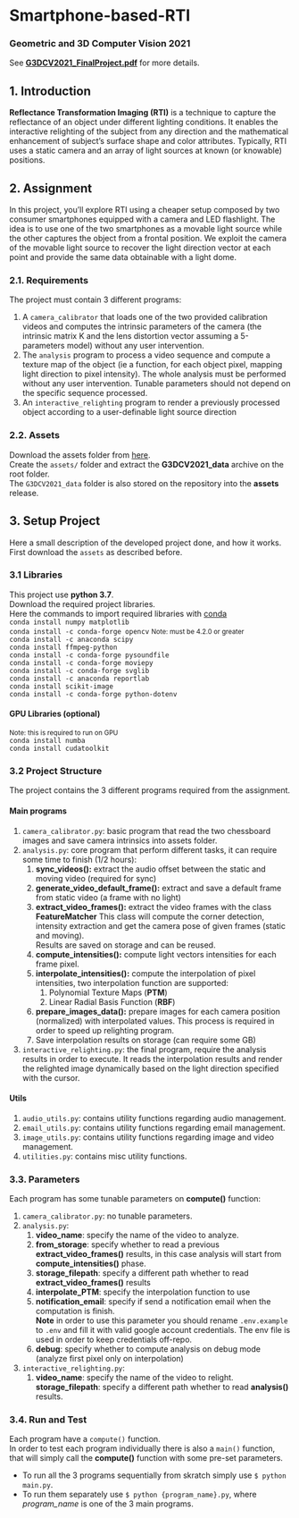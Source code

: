 # Smartphone-based-RTI
### Geometric and 3D Computer Vision 2021

See <b>[G3DCV2021_FinalProject.pdf](G3DCV2021_FinalProject.pdf)</b> for more details.  

## 1. Introduction
<b>Reflectance Transformation Imaging (RTI)</b> is a technique to capture the reflectance of an
object under different lighting conditions. It enables the interactive relighting of the subject
from any direction and the mathematical enhancement of subject’s surface shape and color
attributes. Typically, RTI uses a static camera and an array of light sources at known (or
knowable) positions.  

## 2. Assignment
In this project, you’ll explore RTI using a cheaper setup composed by two consumer
smartphones equipped with a camera and LED flashlight. The idea is to use one of the
two smartphones as a movable light source while the other captures the object from a
frontal position. We exploit the camera of the movable light source to recover the light
direction vector at each point and provide the same data obtainable with a light dome.

### 2.1. Requirements
The project must contain 3 different programs:
1. A <code>camera_calibrator</code> that loads one of the two provided calibration videos and
computes the intrinsic parameters of the camera (the intrinsic matrix K and the lens
distortion vector assuming a 5-parameters model) without any user intervention.
2. The <code>analysis</code> program to process a video sequence and compute a texture map of
the object (ie a function, for each object pixel, mapping light direction to pixel
intensity). The whole analysis must be performed without any user intervention.
Tunable parameters should not depend on the specific sequence processed.
3. An <code>interactive_relighting</code> program to render a previously processed object according
to a user-definable light source direction

### 2.2. Assets
Download the assets folder from [here](http://www.dsi.unive.it/~bergamasco/teachingfiles/G3DCV2021_data.7z).  
Create the <code>assets/</code> folder and extract the <b>G3DCV2021_data</b> archive on the root folder.  
The <code>G3DCV2021_data</code> folder is also stored on the repository into the <b>assets</b> release.  

## 3. Setup Project
Here a small description of the developed project done, and how it works.  
First download the <code>assets</code> as described before.

### 3.1 Libraries
This project use <b>python 3.7</b>.  
Download the required project libraries.  
Here the commands to import required libraries with [conda](https://conda.io/)  
<code>conda install numpy matplotlib</code>  
<code>conda install -c conda-forge opencv</code>  <small>Note: must be 4.2.0 or greater</small>  
<code>conda install -c anaconda scipy</code>  
<code>conda install ffmpeg-python</code>  
<code>conda install -c conda-forge pysoundfile</code>  
<code>conda install -c conda-forge moviepy</code>  
<code>conda install -c conda-forge svglib</code>  
<code>conda install -c anaconda reportlab</code>  
<code>conda install scikit-image</code>  
<code>conda install -c conda-forge python-dotenv</code>  

#### GPU Libraries (optional)
<small>Note: this is required to run on GPU</small>  
<code>conda install numba</code>  
<code>conda install cudatoolkit</code>  

### 3.2 Project Structure
The project contains the 3 different programs required from the assignment.  

#### Main programs
1. <code>camera_calibrator.py</code>: basic program that read the two chessboard images and save camera intrinsics into assets folder.
2. <code>analysis.py</code>: core program that perform different tasks, it can require some time to finish (1/2 hours):
   1. <b>sync_videos():</b> extract the audio offset between the static and moving video (required for sync)
   2. <b>generate_video_default_frame():</b> extract and save a default frame from static video (a frame with no light)
   3. <b>extract_video_frames():</b> extract the video frames with the class <b>FeatureMatcher</b>
   This class will compute the corner detection, intensity extraction and get the camera pose of given frames (static and moving).  
   Results are saved on storage and can be reused.
   4. <b>compute_intensities():</b> compute light vectors intensities for each frame pixel.
   5. <b>interpolate_intensities():</b> compute the interpolation of pixel intensities, two interpolation function are supported:
      1. Polynomial Texture Maps (<b>PTM</b>)
      2. Linear Radial Basis Function (<b>RBF</b>)
   6. <b>prepare_images_data():</b> prepare images for each camera position (normalized) with interpolated values. This process is required in order to speed up relighting program.
   7. Save interpolation results on storage (can require some GB)
3. <code>interactive_relighting.py</code>: the final program, require the analysis results in order to execute.
It reads the interpolation results and render the relighted image dynamically based on the light direction specified with the cursor.

#### Utils
1. <code>audio_utils.py</code>: contains utility functions regarding audio management.
2. <code>email_utils.py</code>: contains utility functions regarding email management.
3. <code>image_utils.py</code>: contains utility functions regarding image and video management.
4. <code>utilities.py</code>: contains misc utility functions.

### 3.3. Parameters
Each program has some tunable parameters on <b>compute()</b> function:
1. <code>camera_calibrator.py</code>: no tunable parameters.
2. <code>analysis.py</code>:
   1. <b>video_name</b>: specify the name of the video to analyze.
   2. <b>from_storage</b>: specify whether to read a previous <b>extract_video_frames()</b> results, in this case analysis will start from <b>compute_intensities()</b> phase.
   3. <b>storage_filepath</b>: specify a different path whether to read <b>extract_video_frames()</b> results
   4. <b>interpolate_PTM</b>: specify the interpolation function to use
   5. <b>notification_email</b>: specify if send a notification email when the computation is finish.  
   <b>Note</b> in order to use this parameter you should rename <code>.env.example</code> to <code>.env</code> and fill it with valid google account credentials. The env file is used in order to keep credentials off-repo.
   6. <b>debug</b>: specify whether to compute analysis on debug mode (analyze first pixel only on interpolation)
3. <code>interactive_relighting.py</code>:
   1. <b>video_name</b>: specify the name of the video to relight.
   <b>storage_filepath</b>: specify a different path whether to read <b>analysis()</b> results.
   
### 3.4. Run and Test
Each program have a <code>compute()</code> function.  
In order to test each program individually there is also a <code>main()</code> function, that will simply call the <b>compute()</b> function with some pre-set parameters.  
- To run all the 3 programs sequentially from skratch simply use <code>$ python main.py</code>.  
- To run them separately use <code>$ python {program_name}.py</code>, where <i>program_name</i> is one of the 3 main programs.